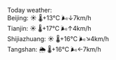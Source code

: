 Today weather:  
Beijing: ☀️   🌡️+13°C 🌬️↓7km/h  
Tianjin: ☀️   🌡️+17°C 🌬️↑4km/h  
Shijiazhuang: ☀️   🌡️+16°C 🌬️↘4km/h  
Tangshan: 🌦   🌡️+16°C 🌬️←7km/h  
